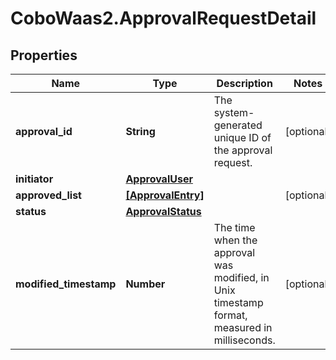 # CoboWaas2.ApprovalRequestDetail

## Properties

Name | Type | Description | Notes
------------ | ------------- | ------------- | -------------
**approval_id** | **String** | The system-generated unique ID of the approval request. | [optional] 
**initiator** | [**ApprovalUser**](ApprovalUser.md) |  | 
**approved_list** | [**[ApprovalEntry]**](ApprovalEntry.md) |  | [optional] 
**status** | [**ApprovalStatus**](ApprovalStatus.md) |  | 
**modified_timestamp** | **Number** | The time when the approval was modified, in Unix timestamp format, measured in milliseconds. | [optional] 


